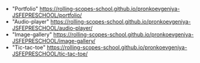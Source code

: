 
* "Portfolio" https://rolling-scopes-school.github.io/pronkoevgeniya-JSFEPRESCHOOL/portfolio/
* "Audio-player" https://rolling-scopes-school.github.io/pronkoevgeniya-JSFEPRESCHOOL/audio-player/
* "Image-gallery" https://rolling-scopes-school.github.io/pronkoevgeniya-JSFEPRESCHOOL/image-gallery/
* "Tic-tac-toe" https://rolling-scopes-school.github.io/pronkoevgeniya-JSFEPRESCHOOL/tic-tac-toe/
